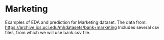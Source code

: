 # Marketing
Examples of EDA and prediction for Marketing dataset.
The data from: https://archive.ics.uci.edu/ml/datasets/bank+marketing Includes several csv files, from which we will use bank.csv file.
